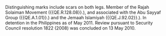  Distinguishing marks include scars on both legs. Member of the Rajah Solaiman 
Movement ({{QE.R.128.08}}.), and associated with the Abu Sayyaf Group ({{QE.A.1.01}}.) 
and the Jemaah Islamiyah ({{QE.J.92.02}}.). In detention in the Philippines as of 
May 2011. Review pursuant to Security Council resolution 1822 (2008) was 
concluded on 13 May 2010. 
